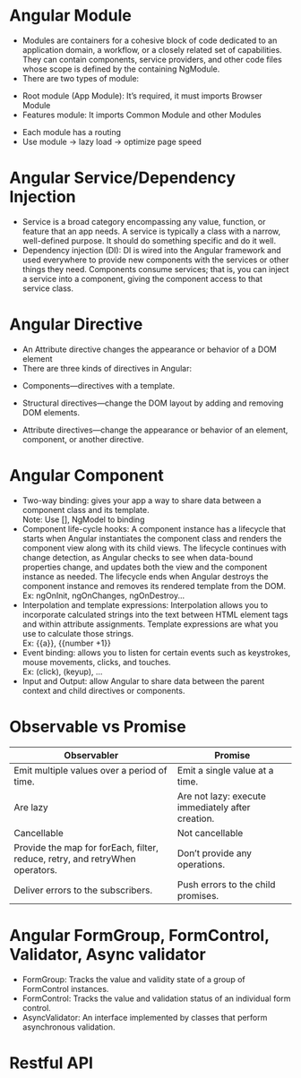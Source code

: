 
# Angular Module
- Modules are containers for a cohesive block of code dedicated to an application domain, a workflow, or a closely related set of capabilities. They can contain components, service providers, and other code files whose scope is defined by the containing NgModule.
- There are two types of module:
* Root module (App Module): It’s required, it must imports Browser Module
* Features module: It imports Common Module and other Modules
- Each module has a routing
- Use module -> lazy load -> optimize page speed
# Angular Service/Dependency Injection
- Service is a broad category encompassing any value, function, or feature that an app needs. A service is typically a class with a narrow, well-defined purpose. It should do something specific and do it well.
- Dependency injection (DI): DI is wired into the Angular framework and used everywhere to provide new components with the services or other things they need. Components consume services; that is, you can inject a service into a component, giving the component access to that service class.
# Angular Directive
- An Attribute directive changes the appearance or behavior of a DOM element
- There are three kinds of directives in Angular:
* Components—directives with a template.
+ Structural directives—change the DOM layout by adding and removing DOM elements.
- Attribute directives—change the appearance or behavior of an element, component, or another directive.
# Angular Component
- Two-way binding: gives your app a way to share data between a component class and its template.
<br> Note: Use [], NgModel to binding
- Component life-cycle hooks: A component instance has a lifecycle that starts when Angular instantiates the component class and renders the component view along with its child views. The lifecycle continues with change detection, as Angular checks to see when data-bound properties change, and updates both the view and the component instance as needed. The lifecycle ends when Angular destroys the component instance and removes its rendered template from the DOM. 
<br>Ex: ngOnInit, ngOnChanges, ngOnDestroy...
- Interpolation and template expressions: Interpolation allows you to incorporate calculated strings into the text between HTML element tags and within attribute assignments. Template expressions are what you use to calculate those strings.
<br>Ex: {{a}}, {{number +1}}
- Event binding: allows you to listen for certain events such as keystrokes, mouse movements, clicks, and touches.
<br>Ex: (click), (keyup), …
- Input and Output: allow Angular to share data between the parent context and child directives or components. 
# Observable vs Promise
| Observabler  | Promise |
| ------------- | ------------- |
| Emit multiple values over a period of time.  | 	Emit a single value at a time.  |
| Are lazy  | Are not lazy: execute immediately after creation.  |
| Cancellable   | 	Not cancellable   |
| Provide the map for forEach, filter, reduce, retry, and retryWhen operators.  | Don’t provide any operations.  |
| Deliver errors to the subscribers.  | Push errors to the child promises. |
# Angular FormGroup, FormControl, Validator, Async validator
- FormGroup: Tracks the value and validity state of a group of FormControl instances.
- FormControl: Tracks the value and validation status of an individual form control.
- AsyncValidator: An interface implemented by classes that perform asynchronous validation.
# Restful API

